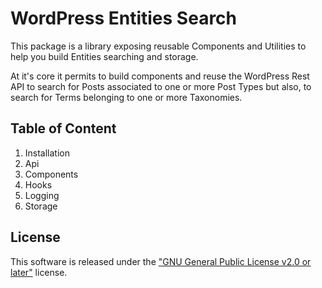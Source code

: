 # WordPress Entities Search

This package is a library exposing reusable Components and Utilities to help you build Entities searching and storage.

At it's core it permits to build components and reuse the WordPress Rest API to search for Posts associated to one or
more Post Types but also, to search for Terms belonging to one or more Taxonomies.

## Table of Content

1. Installation
2. Api
3. Components
4. Hooks
5. Logging
6. Storage

## License

This software is released under the ["GNU General Public License v2.0 or later"](./LICENSE) license.
